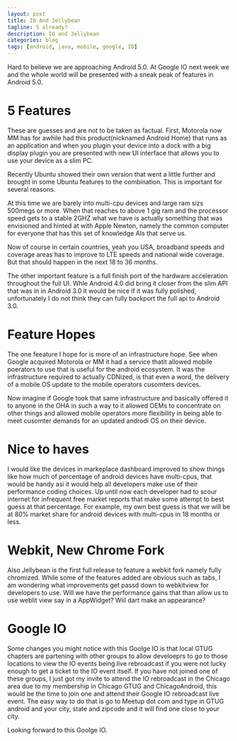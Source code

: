 ```yaml
---
layout: post
title: IO And Jellybean
tagline: 5 already?
description: IO and Jellybean
categories: blog
tags: [android, java, mobile, google, IO]
---
```


Hard to believe we are approaching Android 5.0. At Google IO next week we and the 
whole world will be presented with a sneak peak of features in Android 5.0.

# 5 Features

These are guesses and are not to be taken as factual.  First, Motorola now MM has for 
awhile had this product(nicknamed Android Home) that runs as an application and when you plugin your device into 
a dock with a big display plugin you are presented with new UI interface that allows 
you to use your device as a slim PC.

Recently Ubuntu showed their own version that went a little further and brought in some 
Ubuntu features to the combination. This is important for several reasons.

At this time we are barely into multi-cpu devices and large ram sizs 500megs or more. 
When that reaches to above 1 gig ram and the processor speed gets to a stable 2GHZ
what we have is actually something that was envisioned and hinted at with Apple Newton, 
namely the common computer for everyone that has this set of knowledge AIs that 
serve us.

Now of course in certain countries, yeah you USA, broadband speeds and coverage 
areas has to improve to LTE speeds and national wide coverage. But that should 
happen in the next 18 to 36 months.

The other important feature is a full  finish port of the hardware acceleration throughout 
the full UI.  Whle Android 4.0 did bring it closer from the slim API that was in in 
Android 3.0 it would be nice if it was fully polished, unfortunately I do not think they can 
fully backport the full api to Android 3.0.

# Feature Hopes

The one feeature I hope for is more of an infrastructure hope. See when Google acquired 
Motorola or MM it had a service thatit allowed mobile poerators to use that is useful 
for the android ecosystem.  It was the infrastructure required to actually CDNized, is that even 
a word, the delivery of a mobile OS update to the mobile operators cusomters devices.

Now imagine if Google took that same infrastructure and basically offered it to anyone in the
OHA in such a way to it allowed OEMs to concentrate on other things and allowed 
mobile operators more flexibility in being able to meet cusomter demands for an 
updated androdi OS on their device.

# Nice to  haves

I would like the devices in markeplace dashboard improved to show things like how
much of percentage of android devices have multi-cpus, that would be handy asi it would
help all developers make use of their performance coding choices. Up until 
now each developer had to scour internet for infrequent free market reports that make
some attempt to best guess at that percentage. For example, my own best guess is that 
we will be at 80% market share for android devices with multi-cpus in 18 months or 
less.

# Webkit, New Chrome Fork

Also Jellybean is the first full  release to feature a webkit fork namely fully chromized.
While some of the features added are obvious such as tabs, I am wondering what improvements 
get passd down to webkitview for developers to use. Will we have the performance gains
that than allow us to use weblit view say in a AppWidget? Wiil dart make an appearance?

# Google IO

Some changes you might notice with this Goolge IO is that local GTUG chapters are 
partening with other groups to allow develoeprs to go to those locations to 
view the  IO events being live rebroadcast if you were not lucky enough to get a ticket to
the IO event itself. If you have not joined one of these groups, I just got my invite to
attend the IO rebroadcast in the Chicago area due to my membership in Chicago GTUG
 and ChicagoAndroid, this would be the time to join one  and attend their Google IO 
 rebroadcast live event. The easy way to do that is go to Meetup dot com and 
 type in GTUG android and your city, state and zipcode and it will find one close to 
 your city.
 
 Looking forward to this Goolge IO.
 
 
